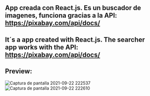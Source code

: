 App creada con React.js.
Es un buscador de imagenes, funciona gracias a la API: https://pixabay.com/api/docs/
-------------------------------------------------------------------------------------
It´s a app created with React.js.
The searcher app works with the API: https://pixabay.com/api/docs/
-------------------------------------------------------------------------------------
Preview:
-------------------------------------------------------------------------------------
![Captura de pantalla 2021-09-22 222537](https://user-images.githubusercontent.com/58890694/134442787-0235f41e-dc83-4081-9b20-6e8fe08f4968.png)
![Captura de pantalla 2021-09-22 222610](https://user-images.githubusercontent.com/58890694/134442842-e46b276f-d745-4c2d-8094-bd021120a0c8.png)

